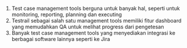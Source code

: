 1. Test case management tools berguna untuk banyak hal, seperti untuk monitoring, reporting, planning dan executing
2. Testrail sebagai salah satu management tools memiliki fitur dashboard yang memudahkan QA untuk melihat progress dari pengetesan
3. Banyak test case management tools yang menyediakan integrasi ke berbagai software lainnya seperti ke Jira
